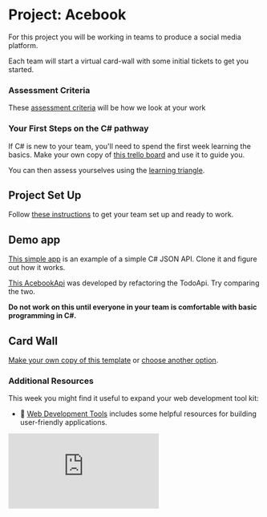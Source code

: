 # Project: Acebook

For this project you will be working in teams to produce a social media platform.

Each team will start a virtual card-wall with some initial tickets to get you started.

### Assessment Criteria

These [assessment criteria](../assessment_criteria.md) will be how we look at your work

### Your First Steps on the C# pathway

If C# is new to your team, you'll need to spend the first week learning the basics.  Make your own copy of [this trello board](https://trello.com/b/EjkmVb5N/learn-c-sharp-and-dotnet) and use it to guide you.

You can then assess yourselves using the [learning triangle](https://github.com/makersacademy/course/blob/master/pills/blooms_taxonomy.md).

## Project Set Up

Follow [these instructions](../project_setup.md) to get your team set up and ready to work.

## Demo app

[This simple app](https://github.com/makersacademy/TodoApi) is an example of a simple C# JSON API.  Clone it and figure out how it works.

[This AcebookApi](https://github.com/makersacademy/acebook-csharp-template) was developed by refactoring the TodoApi.  Try comparing the two.

**Do not work on this until everyone in your team is comfortable with basic programming in C#.**

## Card Wall

[Make your own copy of this template](https://trello.com/b/Dgcyzjcp/acebook-csharp-template) or [choose another option](../project_setup.md#card-wall).

### Additional Resources

This week you might find it useful to expand your web development tool kit:

- :pill: [Web Development Tools](../../pills/web_development_tools.md) includes some helpful resources for building user-friendly applications.

![Tracking pixel](https://githubanalytics.herokuapp.com/course/engineering_projects/csharp/README.md)
